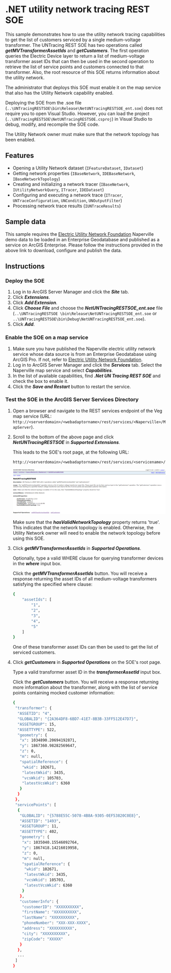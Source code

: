 # .NET utility network tracing REST SOE

This sample demonstrates how to use the utility network tracing capabilities to get the list of customers serviced by a single medium-voltage transformer. The UNTracing REST SOE has two operations called ***getMVTransformerAssetIds*** and ***getCustomers***. The first operation queries the Electric Device layer to return a list of medium-voltage transformer asset IDs that can then be used in the second operation to retrieve the list of service points and customers connected to that transformer. Also, the root resource of this SOE returns information about the utility network.

The administrator that deploys this SOE must enable it on the map service that also has the Utility Network capability enabled.

Deploying the SOE from the .soe file (`..\UNTracingRESTSOE\bin\Release\NetUNTracingRESTSOE_ent.soe`) does not require you to open Visual Studio. However, you can load the project (`..\UNTracingRESTSOE\NetUNTracingRESTSOE.csproj`) in Visual Studio to debug, modify, and recompile the SOE code.

The Utility Network owner must make sure that the network topology has been enabled.

## Features
  * Opening a Utility Network dataset (`IFeatureDataset`, `IDataset`)
  * Getting network properties (`IBaseNetwork`, `IDEBaseNetwork`, `IBaseNetworkTopology`)
  * Creating and initializing a network tracer (`IBaseNetwork`, `IUtilityNetworkQuery`, `ITracer`, `IDEDataset`)
  * Configuring and executing a network trace (`ITracer`, `UNTraceConfiguration`, `UNCondition`, `UNOutputFilter`)
  * Processing network trace results (`IUNTraceResults`)


## Sample data
This sample requires the [Electric Utility Network Foundation](https://solutions.arcgis.com/electric/help/electric-utility-network-foundation/) Naperville demo data to be loaded in an Enterprise Geodatabase and published as a service on ArcGIS Enterprise. Please follow the instructions provided in the above link to download, configure and publish the data.


## Instructions

### Deploy the SOE

1. Log in to ArcGIS Server Manager and click the ***Site*** tab.
2. Click ***Extensions***.
3. Click ***Add Extension***.
4. Click ***Choose File*** and choose the ***NetUNTracingRESTSOE_ent.soe*** file (`..\UNTracingRESTSOE
\bin\Release\NetUNTracingRESTSOE_ent.soe` or `..\UNTracingRESTSOE\bin\Debug\NetUNTracingRESTSOE_ent.soe`).
5. Click ***Add***.

### Enable the SOE on a map service

1. Make sure you have published the Naperville electric utility network service whose data source is from an Enterprise Geodatabase using ArcGIS Pro. If not, refer to [Electric Utility Network Foundation](https://solutions.arcgis.com/electric/help/electric-utility-network-foundation/).
2. Log in to ArcGIS Server Manager and click the ***Services*** tab. Select the Naperville map service and select ***Capabilities***.
3. In the list of available capabilities, find ***.Net UN Tracing REST SOE*** and check the box to enable it.
4. Click the ***Save and Restart*** button to restart the service.

### Test the SOE in the ArcGIS Server Services Directory

1. Open a browser and navigate to the REST services endpoint of the Veg map service (URL: `http://<serverdomain>/<webadaptorname>/rest/services/<Naperville>/MapServer`).
2. Scroll to the bottom of the above page and click ***NetUNTracingRESTSOE*** in ***Supported Extensions***. 
   
   This leads to the SOE's root page, at the following URL:

   ```
   http://<serverdomain>/<webadaptorname>/rest/services/<servicename>/MapServer/exts/NetUNTracingRESTSOE
   ```
   
   ![](../../../../images/netsp/NetUNTracing1.png "UN Tracing SOE sample")
   
   Make sure that the ***hasValidNetworkTopology*** property returns 'true'. This indicates that the network topology is enabled. Otherwise, the Utility Network owner will need to enable the network topology before using this SOE. 

3. Click ***getMVTransformerAssetIds*** in ***Supported Operations***. 

   Optionally, type a valid WHERE clause for querying transformer devices in the ***where*** input box.
   
   Click the ***getMVTransformerAssetIds*** button. You will receive a response returning the asset IDs of all medium-voltage transformers satisfying the specified where clause:
   
   ``` bash
   {
	   "assetIds": [
		   "1",
		   "2",
		   "3",
		   "4",
		   "5"
	   ]
   }
   ```
   One of these transformer asset IDs can then be used to get the list of serviced customers.

4. Click ***getCustomers*** in ***Supported Operations*** on the SOE's root page. 

   Type a valid transformer asset ID in the ***transformerAssetId*** input box. 
  
   Click the ***getCustomers*** button. You will receive a response returning more information about the transformer, along with the list of service points containing mocked customer information:
   
   ```bash
   {
    "transformer": {
     "ASSETID": "4",
     "GLOBALID": "{2A364DF8-6BD7-41E7-8B3B-33FF512E47D7}",
     "ASSETGROUP": 15,
     "ASSETTYPE": 522,
     "geometry": {
      "x": 1034890.20694192871,
      "y": 1867360.98282569647,
      "z": 0,
      "m": null,
      "spatialReference": {
       "wkid": 102671,
       "latestWkid": 3435,
       "vcsWkid": 105703,
       "latestVcsWkid": 6360
      }
     }
    },
    "servicePoints": [
     {
      "GLOBALID": "{5788E55C-5078-4B8A-9305-0EF53820C0E8}",
      "ASSETID": "1493",
      "ASSETGROUP": 11,
      "ASSETTYPE": 402,
      "geometry": {
       "x": 1035040.15546092764,
       "y": 1867418.14216019958,
       "z": 0,
       "m": null,
       "spatialReference": {
        "wkid": 102671,
        "latestWkid": 3435,
        "vcsWkid": 105703,
        "latestVcsWkid": 6360
       }
      },
      "customerInfo": {
       "customerID": "XXXXXXXXXX",
       "firstName": "XXXXXXXXXX",
       "lastName": "XXXXXXXXXX",
       "phoneNumber": "XXX-XXX-XXXX",
       "address": "XXXXXXXXXX",
       "city": "XXXXXXXXXX",
       "zipCode": "XXXXX"
      }
     },
     ...
    ]
   }
   ```
   
